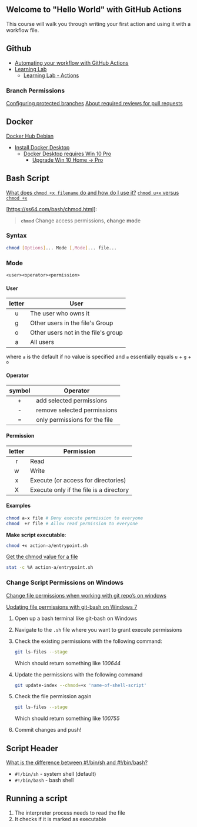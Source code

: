 ## Welcome to "Hello World" with GitHub Actions

This course will walk you through writing your first action and using it with a workflow file. 

## Github

* [Automating your workflow with GitHub Actions](https://help.github.com/en/categories/automating-your-workflow-with-github-actions)
* [Learning Lab](https://github.com/marketplace/github-learning-lab)
  * [Learning Lab - Actions](https://lab.github.com/github/hello-github-actions!)

### Branch Permissions

[Configuring protected branches](https://help.github.com/en/articles/configuring-protected-branches)
[About required reviews for pull requests](https://help.github.com/en/articles/about-required-reviews-for-pull-requests)

## Docker

[Docker Hub Debian](https://hub.docker.com/_/debian)

* [Install Docker Desktop](https://hub.docker.com/?overlay=onboarding)
  * [Docker Desktop requires Win 10 Pro](https://stackoverflow.com/q/49677610/1366033)
    * [Upgrade Win 10 Home -> Pro](https://support.microsoft.com/en-us/help/12384/windows-10-upgrading-home-to-pro)

## Bash Script

[What does `chmod +x filename` do and how do I use it?](https://askubuntu.com/q/443789/349745)
[`chmod u+x` versus `chmod +x`](https://askubuntu.com/q/29589/349745)

[https://ss64.com/bash/chmod.html]:

> **`chmod`**
> Change access permissions, **ch**ange **mo**de


### Syntax

```bash
chmod [Options]... Mode [,Mode]... file...
```

### Mode

```
<user><operator><permission>
```

#### User

| letter | User	                               |
|:------:|--------------------------------------|
|   u    | The user who owns it                 |
|   g    | Other users in the file's Group      |
|   o    | Other users not in the file's group  |
|   a    | All users                            |

where `a` is the default if no value is specified and `a` essentially equals `u` + `g` + `o`

#### Operator

| symbol | Operator	                      |
|:------:|--------------------------------|
|   +    | add selected permissions       |
|   -    | remove selected permissions    |
|   =    | only permissions for the file  |


#### Permission

| letter | Permission                              |
|:------:|-----------------------------------------|
|   r    | Read                                    |
|   w    | Write                                   |
|   x    | Execute (or access for directories)     |
|   X    | Execute only if the file is a directory |

#### Examples

```bash
chmod a-x file # Deny execute permission to everyone
chmod  +r file # Allow read permission to everyone
```

**Make script executable**:

```bash
chmod +x action-a/entrypoint.sh
```

[Get the chmod value for a file](https://unix.stackexchange.com/q/46915/128893)

```bash
stat -c %A action-a/entrypoint.sh
```

### Change Script Permissions on Windows

[Change file permissions when working with git repo’s on windows](https://medium.com/@akash1233/change-file-permissions-when-working-with-git-repos-on-windows-ea22e34d5cee)

[Updating file permissions with git-bash on Windows 7](https://stackoverflow.com/a/57584620/1366033)


1. Open up a bash terminal like git-bash on Windows
2. Navigate to the `.sh` file where you want to grant execute permissions
3. Check the existing permissions with the following command:

    ```bash
    git ls-files --stage 
    ```

    Which should return something like *100644*

4. Update the permissions with the following command

    ```bash
    git update-index --chmod=+x 'name-of-shell-script'
    ```

5. Check the file permission again 

    ```bash
    git ls-files --stage 
    ```

    Which should return something like *100755*

6. Commit changes and push!


## Script Header

[What is the difference between #!/bin/sh and #!/bin/bash?](https://askubuntu.com/a/141997/349745)

* `#!/bin/sh` - system shell (default)
* `#!/bin/bash` - bash shell

## Running a script

1. The interpreter process needs to read the file
2. It checks if it is marked as executable

